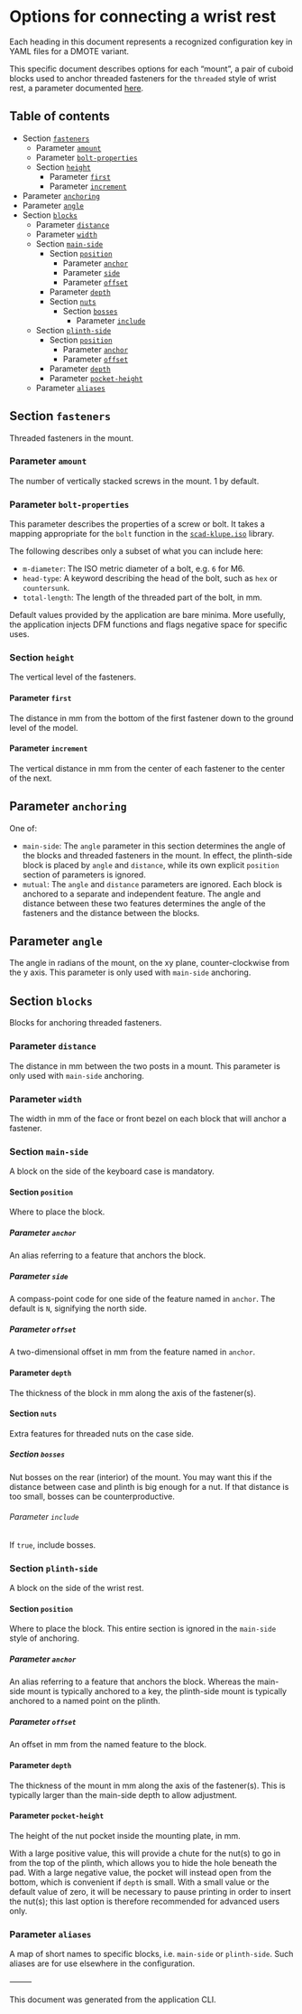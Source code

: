 <!--This document was generated and is intended for rendering to HTML on GitHub. Edit the source files, not this file.-->

# Options for connecting a wrist rest

Each heading in this document represents a recognized configuration key in YAML files for a DMOTE variant.

This specific document describes options for each “mount”, a pair of cuboid blocks used to anchor threaded fasteners for the `threaded` style of wrist rest, a parameter documented [here](options-main.md).

## Table of contents
- Section <a href="#user-content-fasteners">`fasteners`</a>
    - Parameter <a href="#user-content-fasteners-amount">`amount`</a>
    - Parameter <a href="#user-content-fasteners-bolt-properties">`bolt-properties`</a>
    - Section <a href="#user-content-fasteners-height">`height`</a>
        - Parameter <a href="#user-content-fasteners-height-first">`first`</a>
        - Parameter <a href="#user-content-fasteners-height-increment">`increment`</a>
- Parameter <a href="#user-content-anchoring">`anchoring`</a>
- Parameter <a href="#user-content-angle">`angle`</a>
- Section <a href="#user-content-blocks">`blocks`</a>
    - Parameter <a href="#user-content-blocks-distance">`distance`</a>
    - Parameter <a href="#user-content-blocks-width">`width`</a>
    - Section <a href="#user-content-blocks-main-side">`main-side`</a>
        - Section <a href="#user-content-blocks-main-side-position">`position`</a>
            - Parameter <a href="#user-content-blocks-main-side-position-anchor">`anchor`</a>
            - Parameter <a href="#user-content-blocks-main-side-position-side">`side`</a>
            - Parameter <a href="#user-content-blocks-main-side-position-offset">`offset`</a>
        - Parameter <a href="#user-content-blocks-main-side-depth">`depth`</a>
        - Section <a href="#user-content-blocks-main-side-nuts">`nuts`</a>
            - Section <a href="#user-content-blocks-main-side-nuts-bosses">`bosses`</a>
                - Parameter <a href="#user-content-blocks-main-side-nuts-bosses-include">`include`</a>
    - Section <a href="#user-content-blocks-plinth-side">`plinth-side`</a>
        - Section <a href="#user-content-blocks-plinth-side-position">`position`</a>
            - Parameter <a href="#user-content-blocks-plinth-side-position-anchor">`anchor`</a>
            - Parameter <a href="#user-content-blocks-plinth-side-position-offset">`offset`</a>
        - Parameter <a href="#user-content-blocks-plinth-side-depth">`depth`</a>
        - Parameter <a href="#user-content-blocks-plinth-side-pocket-height">`pocket-height`</a>
    - Parameter <a href="#user-content-blocks-aliases">`aliases`</a>

## Section <a id="fasteners">`fasteners`</a>

Threaded fasteners in the mount.

### Parameter <a id="fasteners-amount">`amount`</a>

The number of vertically stacked screws in the mount. 1 by default.

### Parameter <a id="fasteners-bolt-properties">`bolt-properties`</a>

This parameter describes the properties of a screw or bolt. It takes a mapping appropriate for the `bolt` function in the [`scad-klupe.iso`](https://github.com/veikman/scad-klupe) library.

The following describes only a subset of what you can include here:

* `m-diameter`: The ISO metric diameter of a bolt, e.g. `6` for M6.
* `head-type`: A keyword describing the head of the bolt, such as `hex` or `countersunk`.
* `total-length`: The length of the threaded part of the bolt, in mm.

Default values provided by the application are bare minima. More usefully, the application injects DFM functions and flags negative space for specific uses.

### Section <a id="fasteners-height">`height`</a>

The vertical level of the fasteners.

#### Parameter <a id="fasteners-height-first">`first`</a>

The distance in mm from the bottom of the first fastener down to the ground level of the model.

#### Parameter <a id="fasteners-height-increment">`increment`</a>

The vertical distance in mm from the center of each fastener to the center of the next.

## Parameter <a id="anchoring">`anchoring`</a>

One of:

- `main-side`: The `angle` parameter in this section determines the angle of the blocks and threaded fasteners in the mount. In effect, the plinth-side block is placed by `angle` and `distance`, while its own explicit `position` section of parameters is ignored.
- `mutual`: The `angle` and `distance` parameters are ignored. Each block is anchored to a separate and independent feature. The angle and distance between these two features determines the angle of the fasteners and the distance between the blocks.

## Parameter <a id="angle">`angle`</a>

The angle in radians of the mount, on the xy plane, counter-clockwise from the y axis. This parameter is only used with `main-side` anchoring.

## Section <a id="blocks">`blocks`</a>

Blocks for anchoring threaded fasteners.

### Parameter <a id="blocks-distance">`distance`</a>

The distance in mm between the two posts in a mount. This parameter is only used with `main-side` anchoring.

### Parameter <a id="blocks-width">`width`</a>

The width in mm of the face or front bezel on each block that will anchor a fastener.

### Section <a id="blocks-main-side">`main-side`</a>

A block on the side of the keyboard case is mandatory.

#### Section <a id="blocks-main-side-position">`position`</a>

Where to place the block.

##### Parameter <a id="blocks-main-side-position-anchor">`anchor`</a>

An alias referring to a feature that anchors the block.

##### Parameter <a id="blocks-main-side-position-side">`side`</a>

A compass-point code for one side of the feature named in `anchor`. The default is `N`, signifying the north side.

##### Parameter <a id="blocks-main-side-position-offset">`offset`</a>

A two-dimensional offset in mm from the feature named in `anchor`.

#### Parameter <a id="blocks-main-side-depth">`depth`</a>

The thickness of the block in mm along the axis of the fastener(s).

#### Section <a id="blocks-main-side-nuts">`nuts`</a>

Extra features for threaded nuts on the case side.

##### Section <a id="blocks-main-side-nuts-bosses">`bosses`</a>

Nut bosses on the rear (interior) of the mount. You may want this if the distance between case and plinth is big enough for a nut. If that distance is too small, bosses can be counterproductive.

###### Parameter <a id="blocks-main-side-nuts-bosses-include">`include`</a>

If `true`, include bosses.

### Section <a id="blocks-plinth-side">`plinth-side`</a>

A block on the side of the wrist rest.

#### Section <a id="blocks-plinth-side-position">`position`</a>

Where to place the block. This entire section is ignored in the `main-side` style of anchoring.

##### Parameter <a id="blocks-plinth-side-position-anchor">`anchor`</a>

An alias referring to a feature that anchors the block. Whereas the main-side mount is typically anchored to a key, the plinth-side mount is typically anchored to a named point on the plinth.

##### Parameter <a id="blocks-plinth-side-position-offset">`offset`</a>

An offset in mm from the named feature to the block.

#### Parameter <a id="blocks-plinth-side-depth">`depth`</a>

The thickness of the mount in mm along the axis of the fastener(s). This is typically larger than the main-side depth to allow adjustment.

#### Parameter <a id="blocks-plinth-side-pocket-height">`pocket-height`</a>

The height of the nut pocket inside the mounting plate, in mm.

With a large positive value, this will provide a chute for the nut(s) to go in from the top of the plinth, which allows you to hide the hole beneath the pad. With a large negative value, the pocket will instead open from the bottom, which is convenient if `depth` is small. With a small value or the default value of zero, it will be necessary to pause printing in order to insert the nut(s); this last option is therefore recommended for advanced users only.

### Parameter <a id="blocks-aliases">`aliases`</a>

A map of short names to specific blocks, i.e. `main-side` or `plinth-side`. Such aliases are for use elsewhere in the configuration.

⸻

This document was generated from the application CLI.
